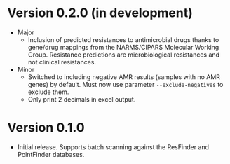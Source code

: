 # Version 0.2.0 (in development)

* Major
  * Inclusion of predicted resistances to antimicrobial drugs thanks to gene/drug mappings from the NARMS/CIPARS Molecular Working Group. Resistance predictions are microbiological resistances and not clinical resistances. 
* Minor
  * Switched to including negative AMR results (samples with no AMR genes) by default.  Must now use parameter `--exclude-negatives` to exclude them.
  * Only print 2 decimals in excel output.

# Version 0.1.0

* Initial release.  Supports batch scanning against the ResFinder and PointFinder databases.
